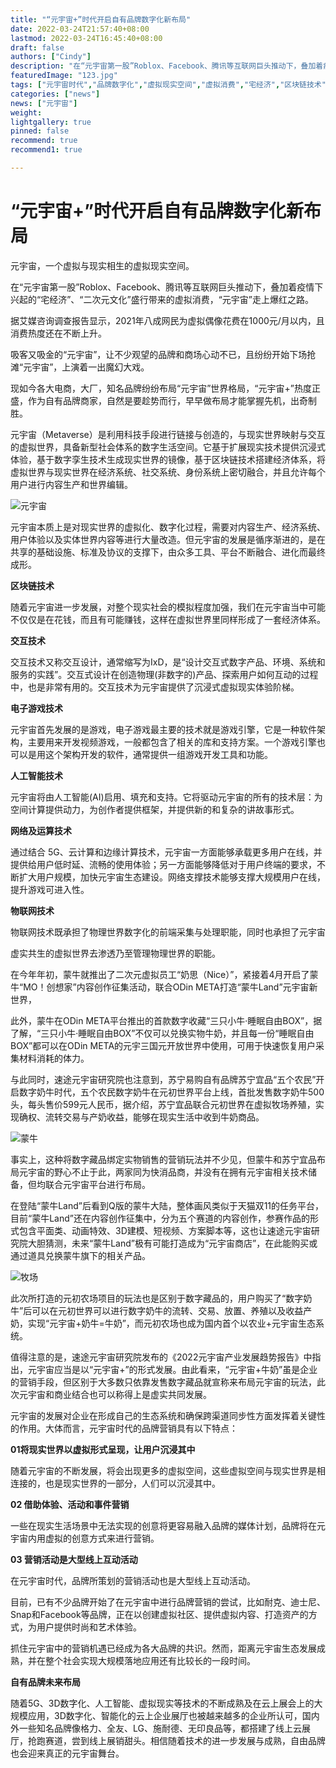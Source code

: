```yaml
---
title: "“元宇宙+”时代开启自有品牌数字化新布局"
date: 2022-03-24T21:57:40+08:00
lastmod: 2022-03-24T16:45:40+08:00
draft: false
authors: ["Cindy"]
description: "在“元宇宙第一股”Roblox、Facebook、腾讯等互联网巨头推动下，叠加着疫情下兴起的“宅经济”、“二次元文化”盛行带来的虚拟消费，“元宇宙”走上爆红之路。"
featuredImage: "123.jpg"
tags: ["元宇宙时代","品牌数字化","虚拟现实空间","虚拟消费","宅经济","区块链技术","交互技术"]
categories: ["news"]
news: ["元宇宙"]
weight: 
lightgallery: true
pinned: false
recommend: true
recommend1: true

---
```


# “元宇宙+”时代开启自有品牌数字化新布局

元宇宙，一个虚拟与现实相生的虚拟现实空间。

在“元宇宙第一股”Roblox、Facebook、腾讯等互联网巨头推动下，叠加着疫情下兴起的“宅经济”、“二次元文化”盛行带来的虚拟消费，“元宇宙”走上爆红之路。

据艾媒咨询调查报告显示，2021年八成网民为虚拟偶像花费在1000元/月以内，且消费热度还在不断上升。

吸客又吸金的“元宇宙”，让不少观望的品牌和商场心动不已，且纷纷开始下场抢滩“元宇宙”，上演着一出魔幻大戏。

现如今各大电商，大厂，知名品牌纷纷布局“元宇宙”世界格局，“元宇宙+”热度正盛，作为自有品牌商家，自然是要趁势而行，早早做布局才能掌握先机，出奇制胜。

元宇宙（Metaverse）是利用科技手段进行链接与创造的，与现实世界映射与交互的虚拟世界，具备新型社会体系的数字生活空间。它基于扩展现实技术提供沉浸式体验，基于数字孪生技术生成现实世界的镜像，基于区块链技术搭建经济体系，将虚拟世界与现实世界在经济系统、社交系统、身份系统上密切融合，并且允许每个用户进行内容生产和世界编辑。

![元宇宙](https://pic.rmb.bdstatic.com/bjh/down/a58a4d548b8dd53e6bb8bc3dcd58f7a5.jpeg)

元宇宙本质上是对现实世界的虚拟化、数字化过程，需要对内容生产、经济系统、用户体验以及实体世界内容等进行大量改造。但元宇宙的发展是循序渐进的，是在共享的基础设施、标准及协议的支撑下，由众多工具、平台不断融合、进化而最终成形。

**区块链技术**

随着元宇宙进一步发展，对整个现实社会的模拟程度加强，我们在元宇宙当中可能不仅仅是在花钱，而且有可能赚钱，这样在虚拟世界里同样形成了一套经济体系。



**交互技术**

交互技术又称交互设计，通常缩写为IxD，是“设计交互式数字产品、环境、系统和服务的实践”。交互式设计在创造物理(非数字的)产品、探索用户如何互动的过程中，也是非常有用的。交互技术为元宇宙提供了沉浸式虚拟现实体验阶梯。



**电子游戏技术**

元宇宙首先发展的是游戏，电子游戏最主要的技术就是游戏引擎，它是一种软件架构，主要用来开发视频游戏，一般都包含了相关的库和支持方案。一个游戏引擎也可以是用这个架构开发的软件，通常提供一组游戏开发工具和功能。

**人工智能技术**

元宇宙将由人工智能(AI)启用、填充和支持。它将驱动元宇宙的所有的技术层：为空间计算提供动力，为创作者提供框架，并提供新的和复杂的讲故事形式。



**网络及运算技术**

通过结合 5G、云计算和边缘计算技术，元宇宙一方面能够承载更多用户在线，并提供给用户低时延、流畅的使用体验；另一方面能够降低对于用户终端的要求，不断扩大用户规模，加快元宇宙生态建设。网络支撑技术能够支撑大规模用户在线，提升游戏可进入性。



**物联网技术**

物联网技术既承担了物理世界数字化的前端采集与处理职能，同时也承担了元宇宙

虚实共生的虚拟世界去渗透乃至管理物理世界的职能。



在今年年初，蒙牛就推出了二次元虚拟员工“奶思（Nice）”，紧接着4月开启了蒙牛“MO！创想家”内容创作征集活动，联合ODin META打造“蒙牛Land”元宇宙新世界，

此外，蒙牛在ODin META平台推出的首款数字收藏“三只小牛·睡眠自由BOX”，据了解，“三只小牛·睡眠自由BOX”不仅可以兑换实物牛奶，并且每一份“睡眠自由BOX”都可以在ODin META的元宇三国元开放世界中使用，可用于快速恢复用户采集材料消耗的体力。

与此同时，速途元宇宙研究院也注意到，苏宁易购自有品牌苏宁宜品“五个农民”开启数字奶牛时代，五个农民数字奶牛在元初世界平台上线，首批发售数字奶牛500头，每头售价599元人民币，据介绍，苏宁宜品联合元初世界在虚拟牧场养殖，实现确权、流转交易与产奶收益，能够在现实生活中收到牛奶商品。

![蒙牛](https://pic.rmb.bdstatic.com/bjh/down/bfcbc9cf7da5217a1374a08dfe050e90.jpeg)

事实上，这种将数字藏品绑定实物销售的营销玩法并不少见，但蒙牛和苏宁宜品布局元宇宙的野心不止于此，两家同为快消品商，并没有在拥有元宇宙相关技术储备，但均联合元宇宙平台进行布局。

在登陆“蒙牛Land”后看到Q版的蒙牛大陆，整体画风类似于天猫双11的任务平台，目前“蒙牛Land”还在内容创作征集中，分为五个赛道的内容创作，参赛作品的形式包含平面类、动画特效、3D建模、短视频、方案脚本等，这也让速途元宇宙研究院大胆猜测，未来“蒙牛Land”极有可能打造成为“元宇宙商店”，在此能购买或通过道具兑换蒙牛旗下的相关产品。

![牧场](https://pic.rmb.bdstatic.com/bjh/down/f87c1735da6b5c09a73d5c3492dd5260.jpeg)

此次所打造的元初农场项目的玩法也是区别于数字藏品的，用户购买了“数字奶牛”后可以在元初世界可以进行数字奶牛的流转、交易、放置、养殖以及收益产奶，实现“元宇宙+奶牛=牛奶”，而元初农场也成为国内首个以农业+元宇宙生态系统。

值得注意的是，速途元宇宙研究院发布的《2022元宇宙产业发展趋势报告》中指出，元宇宙应当是以“元宇宙+”的形式发展。由此看来，“元宇宙+牛奶”虽是企业的营销手段，但区别于大多数只依靠发售数字藏品就宣称来布局元宇宙的玩法，此次元宇宙和商业结合也可以称得上是虚实共同发展。

元宇宙的发展对企业在形成自己的生态系统和确保跨渠道同步性方面发挥着关键性的作用。大体而言，元宇宙时代的品牌营销具有以下特点：

**01将现实世界以虚拟形式呈现，让用户沉浸其中**

随着元宇宙的不断发展，将会出现更多的虚拟空间，这些虚拟空间与现实世界是相连接的，也是现实世界的一部分，人们可以沉浸其中。

**02 借助体验、活动和事件营销**

一些在现实生活场景中无法实现的创意将更容易融入品牌的媒体计划，品牌将在元宇宙内用虚拟的创意方式来进行营销。

**03 营销活动是大型线上互动活动**

在元宇宙时代，品牌所策划的营销活动也是大型线上互动活动。

目前，已有不少品牌开始了在元宇宙中进行品牌营销的尝试，比如耐克、迪士尼、Snap和Facebook等品牌，正在以创建虚拟社区、提供虚拟内容、打造资产的方式，为用户提供时尚和艺术体验。

抓住元宇宙中的营销机遇已经成为各大品牌的共识。然而，距离元宇宙生态发展成熟，并在整个社会实现大规模落地应用还有比较长的一段时间。

**自有品牌未来布局**

随着5G、3D数字化、人工智能、虚拟现实等技术的不断成熟及在云上展会上的大规模应用，3D数字化、智能化的云上企业展厅也被越来越多的企业所认可，国内外一些知名品牌像格力、全友、LG、施耐德、无印良品等，都搭建了线上云展厅，抢跑赛道，尝到线上展销甜头。相信随着技术的进一步发展与成熟，自由品牌也会迎来真正的元宇宙舞台。